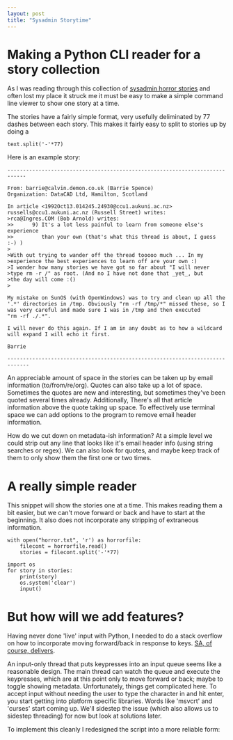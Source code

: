 ```yaml
---
layout: post
title: "Sysadmin Storytime"
---
```


# Making a Python CLI reader for a story collection
As I was reading through this collection of [sysadmin horror stories](http://www-uxsup.csx.cam.ac.uk/misc/horror.txt) and often lost my place it struck me it must be easy to make a simple command line viewer to show one story at a time. 

The stories have a fairly simple format, very usefully deliminated by 77 dashes between each story.
This makes it fairly easy to split to stories up by doing a

    text.split('-'*77)

Here is an example story:

    ----------------------------------------------------------------------------

    From: barrie@calvin.demon.co.uk (Barrie Spence)
    Organization: DataCAD Ltd, Hamilton, Scotland

    In article <1992Oct13.014245.24930@ccu1.aukuni.ac.nz> russells@ccu1.aukuni.ac.nz (Russell Street) writes:
    >rca@Ingres.COM (Bob Arnold) writes:
    >>      9) It's a lot less painful to learn from someone else's experience
    >>         than your own (that's what this thread is about, I guess :-) )
    >
    >With out trying to wander off the thread tooooo much ... In my
    >experience the best experiences to learn off are your own :)
    >I wonder how many stories we have got so far about "I will never
    >type rm -r /" as root. (And no I have not done that _yet_, but
    >the day will come :()
    >

    My mistake on SunOS (with OpenWindows) was to try and clean up all the
    '.*' directories in /tmp. Obviously "rm -rf /tmp/*" missed these, so I
    was very careful and made sure I was in /tmp and then executed
    "rm -rf ./.*".

    I will never do this again. If I am in any doubt as to how a wildcard
    will expand I will echo it first.

    Barrie

    -----------------------------------------------------------------------------

An appreciable amount of space in the stories can be taken up by email information (to/from/re/org).
Quotes can also take up a lot of space. Sometimes the quotes are new and interesting, but sometimes they've been quoted several times already. Additionally, There's all that article information above the quote taking up space.  To effectively use terminal space we can add options to the program to remove email header information.

How do we cut down on metadata-ish information? At a simple level we could strip out any line that looks like it's email header info (using string searches or regex). We can also look for quotes, and maybe keep track of them to only show them the first one or two times.

# A really simple reader
This snippet will show the stories one at a time. This makes reading them a bit easier, but we can't move forward or back and have to start at the beginning. It also does not incorporate any stripping of extraneous information.

	with open("horror.txt", 'r') as horrorfile:
		filecont = horrorfile.read()
		stories = filecont.split('-'*77)

	import os
	for story in stories:
		print(story)
		os.system('clear')
		input()
		
# But how will we add features?
Having never done 'live' input with Python, I needed to do a stack overflow on how to incorporate moving forward/back in response to keys. [SA, of course, delivers](https://stackoverflow.com/questions/9013078/how-to-read-users-input-when-in-loop-and-without-blocking-work-in-this-loop).

An input-only thread that puts keypresses into an input queue seems like a reasonable design. The main thread can watch the queue and execute the keypresses, which are at this point only to move forward or back; maybe to toggle showing metadata. 
Unfortunately, things get complicated here. To accept input without needing the user to type the character in and hit enter, you start getting into platform specific libraries. Words like 'msvcrt' and 'curses' start coming up. We'll sidestep the issue (which also allows us to sidestep threading) for now but look at solutions later.


To implement this cleanly I redesigned the script into a more reliable form:
